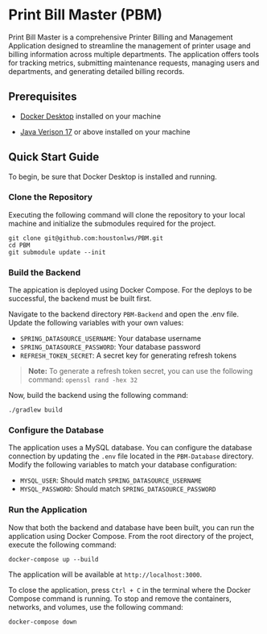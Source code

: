 # Print Bill Master (PBM)

Print Bill Master is a comprehensive Printer Billing and Management Application designed to streamline the management of printer usage and billing information across multiple departments. The application offers tools for tracking metrics, submitting maintenance requests, managing users and departments, and generating detailed billing records.

## Prerequisites

- [Docker Desktop](https://www.docker.com/products/docker-desktop/) installed on your machine 

- [Java Verison 17](https://www.oracle.com/java/technologies/javase/jdk17-archive-downloads.html) or above installed on your machine

## Quick Start Guide

To begin, be sure that Docker Desktop is installed and running.

### Clone the Repository

Executing the following command will clone the repository to your local machine and initialize the submodules required for the project.

`git clone git@github.com:houstonlws/PBM.git`  
`cd PBM`  
`git submodule update --init`

### Build the Backend

The appication is deployed using Docker Compose. For the deploys to be successful, the backend must be built first.

Navigate to the backend directory `PBM-Backend` and open the .env file. Update the following variables with your own values:

- `SPRING_DATASOURCE_USERNAME`: Your database username
- `SPRING_DATASOURCE_PASSWORD`: Your database password
- `REFRESH_TOKEN_SECRET`: A secret key for generating refresh tokens

>**Note:** To generate a refresh token secret, you can use the following command: `openssl rand -hex 32`

Now, build the backend using the following command:  

`./gradlew build`

### Configure the Database

The application uses a MySQL database. You can configure the database connection by updating the `.env` file located in the `PBM-Database` directory. Modify the following variables to match your database configuration:

- `MYSQL_USER`: Should match `SPRING_DATASOURCE_USERNAME`
- `MYSQL_PASSWORD`: Should match `SPRING_DATASOURCE_PASSWORD`

### Run the Application

Now that both the backend and database have been built, you can run the application using Docker Compose. From the root directory of the project, execute the following command:  

`docker-compose up --build`

The application will be available at `http://localhost:3000`.

To close the application, press `Ctrl + C` in the terminal where the Docker Compose command is running. To stop and remove the containers, networks, and volumes, use the following command:  

`docker-compose down`